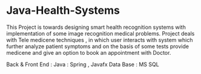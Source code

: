 # Java-Health-Systems
This Project is towards designing smart health recognition systems with implementation of some image recognition medical problems.
Project deals with Tele medicene techniques , in which user interacts with system which further analyze patient symptoms and on the basis of some tests provide medicene and give an 
option to book an appointment with Doctor.

Back & Front End : Java : Spring , Javafx
Data Base : MS SQL

